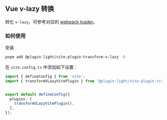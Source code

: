 ## Vue v-lazy 转换

转化 `v-lazy`，可参考对应的 [webpack loader](../loader/v-lazy.html)。


### 如何使用

安装

```bash
pnpm add @plugin-light/vite-plugin-transform-v-lazy -D
```

在 `vite.config.ts` 中添加如下设置：


```ts
import { defineConfig } from 'vite';
import { transformVLazyVitePlugin } from '@plugin-light/vite-plugin-transform-v-lazy';


export default defineConfig({
  plugins: [
    transformVLazyVitePlugin(),
  ],
});
```
